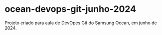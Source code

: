 # ocean-devops-git-junho-2024

Projeto criado para aula de DevOpes Git do Samsung Ocean, em junho de 2024.